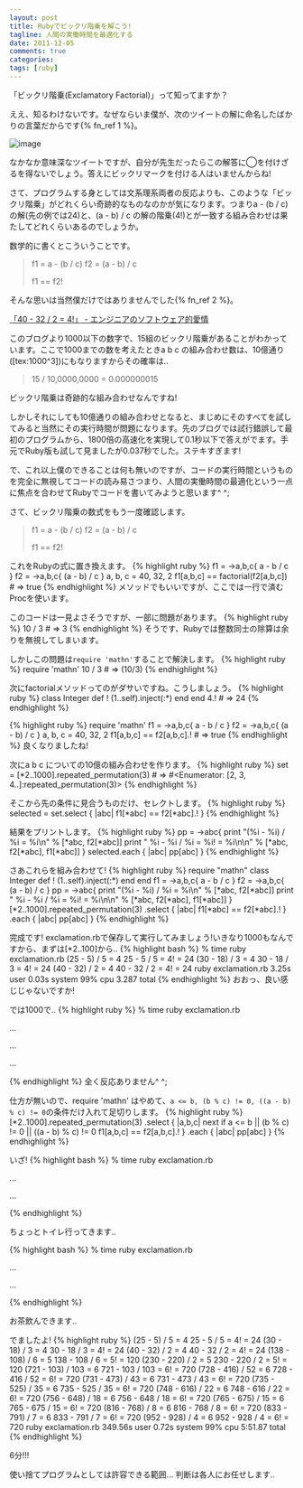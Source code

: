 ```yaml
---
layout: post
title: Rubyでビックリ階乗を解こう!
tagline: 人間の実働時間を最適化する
date: 2011-12-05
comments: true
categories:
tags: [ruby]
---
```


「ビックリ階乗(Exclamatory Factorial)」って知ってますか？

ええ、知るわけないです。なぜならいま僕が、次のツイートの解に命名したばかりの言葉だからです{% fn_ref 1 %}。

![image](http://img.f.hatena.ne.jp/images/fotolife/k/keyesberry/20111205/20111205222834.png)


なかなか意味深なツイートですが、自分が先生だったらこの解答に◯を付けざるを得ないでしょう。答えにビックリマークを付ける人はいませんからね!

さて、プログラムする身としては文系理系両者の反応よりも、このような「ビックリ階乗」がどれくらい奇跡的なものなのかが気になります。つまりa - (b / c) の解(先の例では24)と、(a - b) / c の解の階乗(4!)とが一致する組み合わせは果たしてどれくらいあるのでしょうか。

数学的に書くとこういうことです。
 
> f1 = a - (b / c)
> f2 = (a - b) / c
> 
> f1 == f2!

そんな思いは当然僕だけではありませんでした{% fn_ref 2 %}。

[「40 - 32 / 2 = 4!」 - エンジニアのソフトウェア的愛情](http://d.hatena.ne.jp/E_Mattsan/20111124/1322145039)

このブログより1000以下の数字で、15組のビックリ階乗があることがわかっています。ここで1000までの数を考えたときa b c の組み合わせ数は、10億通り([tex:1000^3])にもなりますからその確率は..
 
> 15 / 10,0000,0000 = 0.000000015

ビックリ階乗は奇跡的な組み合わせなんですね!

しかしそれにしても10億通りの組み合わせとなると、まじめにそのすべてを試してみると当然にその実行時間が問題になります。先のブログでは試行錯誤して最初のプログラムから、1800倍の高速化を実現して0.1秒以下で答えがでます。手元でRuby版も試して見ましたが0.037秒でした。ステキすぎます!

で、これ以上僕のできることは何も無いのですが、コードの実行時間というものを完全に無視してコードの読み易さつまり、人間の実働時間の最適化という一点に焦点を合わせてRubyでコードを書いてみようと思います^ ^;

さて、ビックリ階乗の数式をもう一度確認します。
 
> f1 = a - (b / c)
> f2 = (a - b) / c
> 
> f1 == f2!


これをRubyの式に置き換えます。
{% highlight ruby %}
f1 = ->a,b,c{  a - b  / c }
f2 = ->a,b,c{ (a - b) / c }
a, b, c = 40, 32, 2
f1[a,b,c] == factorial(f2[a,b,c]) # => true
{% endhighlight %}
メソッドでもいいですが、ここでは一行で済むProcを使います。

このコードは一見よさそうですが、一部に問題があります。
{% highlight ruby %}
10 / 3 # => 3
{% endhighlight %}
そうです、Rubyでは整数同士の除算は余りを無視してしまいます。

しかしこの問題は`require 'mathn'`することで解決します。
{% highlight ruby %}
require 'mathn'
10 / 3 # => (10/3)
{% endhighlight %}

次にfactorialメソッドってのがダサいですね。こうしましょう。
{% highlight ruby %}
class Integer
  def !
    (1..self).inject(:*)
  end
end
4.! # => 24
{% endhighlight %}

{% highlight ruby %}
require 'mathn'
f1 = ->a,b,c{  a - b  / c }
f2 = ->a,b,c{ (a - b) / c }
a, b, c = 40, 32, 2
f1[a,b,c] == f2[a,b,c].! # => true
{% endhighlight %}
良くなりましたね!

次にa b c についての10億の組み合わせを作ります。
{% highlight ruby %}
set = [*2..1000].repeated_permutation(3) # => #<Enumerator: [2, 3, 4..]:repeated_permutation(3)>
{% endhighlight %}

そこから先の条件に見合うものだけ、セレクトします。
{% highlight ruby %}
selected = set.select { |abc| f1[*abc] == f2[*abc].! }
{% endhighlight %}

結果をプリントします。
{% highlight ruby %}
pp = ->abc{
  print "(%i - %i) / %i = %i\n"         % [*abc, f2[*abc]]
  print " %i - %i  / %i = %i! = %i\n\n" % [*abc, f2[*abc], f1[*abc]]
}
selected.each { |abc| pp[abc] }
{% endhighlight %}

さあこれらを組み合わせて!
{% highlight ruby %}
require "mathn"
class Integer
  def !
    (1..self).inject(:*)
  end
end
f1 = ->a,b,c{  a - b  / c }
f2 = ->a,b,c{ (a - b) / c }
pp = ->abc{
  print "(%i - %i) / %i = %i\n"         % [*abc, f2[*abc]]
  print " %i - %i  / %i = %i! = %i\n\n" % [*abc, f2[*abc], f1[*abc]]
}
[*2..1000].repeated_permutation(3)
          .select { |abc| f1[*abc] == f2[*abc].! }
          .each { |abc| pp[abc] }
{% endhighlight %}

完成です! exclamation.rbで保存して実行してみましょう!いきなり1000もなんですから、まずは[*2..100]から..
{% highlight bash %}
% time ruby exclamation.rb
(25 - 5) / 5 = 4
 25 - 5  / 5 = 4! = 24
(30 - 18) / 3 = 4
 30 - 18  / 3 = 4! = 24
(40 - 32) / 2 = 4
 40 - 32  / 2 = 4! = 24
ruby exclamation.rb  3.25s user 0.03s system 99% cpu 3.287 total
{% endhighlight %}
おおっ、良い感じじゃないですか!

では1000で..
{% highlight ruby %}
% time ruby exclamation.rb

  ...

  ...

  ...

{% endhighlight %}
全く反応ありません^ ^;

仕方が無いので、require 'mathn' はやめて、`a <= b, (b % c) != 0, ((a - b) % c) != 0`の条件だけ入れて足切りします。
{% highlight ruby %}
[*2..1000].repeated_permutation(3)
          .select { |a,b,c|
            next if a <= b || (b % c) != 0 || ((a - b) % c) != 0
            f1[a,b,c] == f2[a,b,c].!
           }
          .each { |abc| pp[abc] }
{% endhighlight %}

いざ!
{% highlight bash %}
% time ruby exclamation.rb

  ...

  ...

{% endhighlight %}

ちょっとトイレ行ってきます..

{% highlight bash %}
% time ruby exclamation.rb

  ...

  ...

{% endhighlight %}

お茶飲んできます..

でましたよ!
{% highlight ruby %}
(25 - 5) / 5 = 4
 25 - 5  / 5 = 4! = 24
(30 - 18) / 3 = 4
 30 - 18  / 3 = 4! = 24
(40 - 32) / 2 = 4
 40 - 32  / 2 = 4! = 24
(138 - 108) / 6 = 5
 138 - 108  / 6 = 5! = 120
(230 - 220) / 2 = 5
 230 - 220  / 2 = 5! = 120
(721 - 103) / 103 = 6
 721 - 103  / 103 = 6! = 720
(728 - 416) / 52 = 6
 728 - 416  / 52 = 6! = 720
(731 - 473) / 43 = 6
 731 - 473  / 43 = 6! = 720
(735 - 525) / 35 = 6
 735 - 525  / 35 = 6! = 720
(748 - 616) / 22 = 6
 748 - 616  / 22 = 6! = 720
(756 - 648) / 18 = 6
 756 - 648  / 18 = 6! = 720
(765 - 675) / 15 = 6
 765 - 675  / 15 = 6! = 720
(816 - 768) / 8 = 6
 816 - 768  / 8 = 6! = 720
(833 - 791) / 7 = 6
 833 - 791  / 7 = 6! = 720
(952 - 928) / 4 = 6
 952 - 928  / 4 = 6! = 720
ruby exclamation.rb  349.56s user 0.72s system 99% cpu 5:51.87 total
{% endhighlight %}

6分!!!

使い捨てプログラムとしては許容できる範囲...
判断は各人にお任せします..

